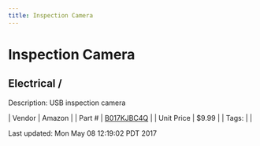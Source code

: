 ```yaml
---
title: Inspection Camera
---
```


# Inspection Camera
## Electrical / 
Description: 	USB inspection camera 

| Vendor | Amazon | 
| Part # | [B017KJBC4Q](http://www.amazon.com/dp/B017KJBC6O/ref=wl_it_dp_o_pC_nS_ttl?_encoding=UTF8&colid=2XT0GWNE6P95G&coliid=I22HQW092I6L7E&psc=1) | 
| Unit Price | $9.99 | 
| Tags: |  | 

Last updated: Mon May 08 12:19:02 PDT 2017
